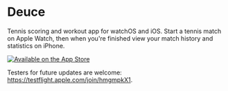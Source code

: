 # Deuce
Tennis scoring and workout app for watchOS and iOS. Start a tennis match on Apple Watch, then when you're finished view your match history and statistics on iPhone.

[![Available on the App Store](https://tools.applemediaservices.com/api/badges/download-on-the-app-store/black/en-US?size=250x83&amp;releaseDate=1489104000&h=a403ab881e7364922e9fdab606885100)](https://apps.apple.com/us/app/deuce-tennis-scorekeeper/id1189508962#?platform=appleWatch)

Testers for future updates are welcome: https://testflight.apple.com/join/hmgmpkX1.
